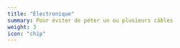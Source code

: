 ```yaml
---
title: "Électronique"
summary: Pour éviter de péter un ou plusieurs câbles
weight: 3
icon: "chip"
---
```

